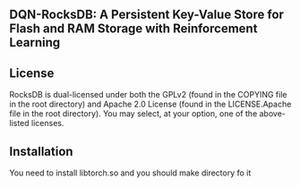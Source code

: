 ## DQN-RocksDB: A Persistent Key-Value Store for Flash and RAM Storage with Reinforcement Learning

## License

RocksDB is dual-licensed under both the GPLv2 (found in the COPYING file in the root directory) and Apache 2.0 License (found in the LICENSE.Apache file in the root directory).  You may select, at your option, one of the above-listed licenses.

## Installation

You need to install libtorch.so and you should make directory fo it
